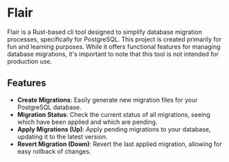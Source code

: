 # Flair

Flair is a Rust-based cli tool designed to simplify database migration processes, specifically for PostgreSQL. This project is created primarily for fun and learning purposes. While it offers functional features for managing database migrations, it's important to note that this tool is not intended for production use.

## Features

- **Create Migrations**: Easily generate new migration files for your PostgreSQL database.
- **Migration Status**: Check the current status of all migrations, seeing which have been applied and which are pending.
- **Apply Migrations (Up)**: Apply pending migrations to your database, updating it to the latest version.
- **Revert Migration (Down)**: Revert the last applied migration, allowing for easy rollback of changes.